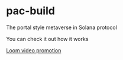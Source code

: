 # pac-build
The portal style metaverse in Solana protocol


You can check it out how it works

[Loom video promotion](https://www.loom.com/share/f0369f7221f246f4a72856f497262bf5)
